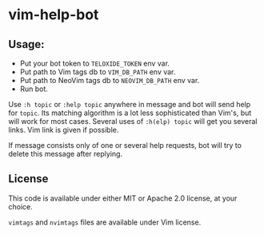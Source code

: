 # vim-help-bot

## Usage:
- Put your bot token to `TELOXIDE_TOKEN` env var.
- Put path to Vim tags db to `VIM_DB_PATH` env var.
- Put path to NeoVim tags db to `NEOVIM_DB_PATH` env var.
- Run bot.

Use `:h topic` or `:help topic` anywhere in message and bot will send help for `topic`. Its matching algorithm is a lot less sophisticated than Vim's, but will work for most cases. Several uses of `:h(elp) topic` will get you several links. Vim link is given if possible.

If message consists only of one or several help requests, bot will try to delete this message after replying.


## License
This code is available under either MIT or Apache 2.0 license, at your choice.

`vimtags` and `nvimtags` files are available under Vim license.
